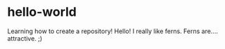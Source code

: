hello-world
===========

Learning how to create a repository!
Hello! I really like ferns. Ferns are.... attractive. 
;)
